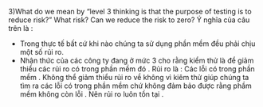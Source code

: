 3)What do we mean by “level 3 thinking is that the purpose of testing is to reduce risk?” What risk? Can we reduce the risk to zero?
Ý nghĩa của câu trên là : 
- Trong thực tế bất cứ khi nào chúng ta sử dụng phần mềm đều phải chịu một số rủi ro.
- Nhận thức của các công ty đang ở mức 3 cho rằng kiểm thử là để giảm thiểu các rủi ro có trong phần mềm đó .
Rủi ro là : Các lỗi có trong phần mềm . 
Không thể giảm thiểu rủi ro về không vì kiêm thử giúp chúng ta tìm ra các lỗi có trong phần mềm chứ không đảm bảo được rằng phầm mềm không còn lỗi . 
Nên rủi ro luôn tồn tại . 

